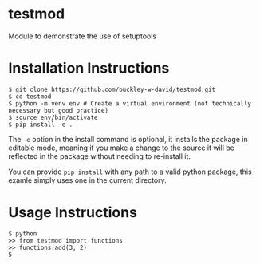 # testmod
Module to demonstrate the use of setuptools

# Installation Instructions

```
$ git clone https://github.com/buckley-w-david/testmod.git
$ cd testmod
$ python -m venv env # Create a virtual environment (not technically necessary but good practice)
$ source env/bin/activate
$ pip install -e .
```

The `-e` option in the install command is optional, it installs the package in editable mode, meaning if you make a change to the source it will be reflected in the package without needing to re-install it.

You can provide `pip install` with any path to a valid python package, this examle simply uses one in the current directory.

# Usage Instructions

```
$ python
>> from testmod import functions
>> functions.add(3, 2)
5
```
